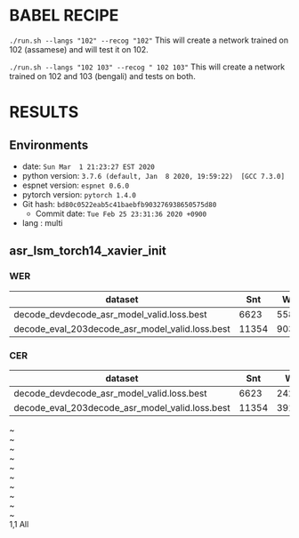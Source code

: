 # BABEL RECIPE

`./run.sh --langs "102" --recog "102"`
  This will create a network trained on 102 (assamese) and will test it on 102.

`./run.sh --langs "102 103" --recog " 102 103"`
  This will create a network trained on 102 and 103 (bengali) and tests on both.

<!-- Generated by scripts/utils/show_asr_result.sh -->
# RESULTS
## Environments
- date: `Sun Mar  1 21:23:27 EST 2020`
- python version: `3.7.6 (default, Jan  8 2020, 19:59:22)  [GCC 7.3.0]`
- espnet version: `espnet 0.6.0`
- pytorch version: `pytorch 1.4.0`
- Git hash: `bd80c0522eab5c41baebfb903276938650575d80`
  - Commit date: `Tue Feb 25 23:31:36 2020 +0900`
- lang : multi

## asr_lsm_torch14_xavier_init
### WER

|dataset|Snt|Wrd|Corr|Sub|Del|Ins|Err|S.Err|
|---|---|---|---|---|---|---|---|---|
|decode_devdecode_asr_model_valid.loss.best|6623|55847|31.1|53.9|15.0|5.0|74.0|88.6|
|decode_eval_203decode_asr_model_valid.loss.best|11354|90303|30.0|53.9|16.1|5.3|75.3|89.3|

### CER

|dataset|Snt|Wrd|Corr|Sub|Del|Ins|Err|S.Err|
|---|---|---|---|---|---|---|---|---|
|decode_devdecode_asr_model_valid.loss.best|6623|242345|59.9|14.7|25.4|4.4|44.6|89.4|
|decode_eval_203decode_asr_model_valid.loss.best|11354|391474|58.3|15.2|26.6|4.5|46.2|90.0|

~                                                                                                 
~                                                                                                 
~                                                                                                 
~                                                                                                 
~                                                                                                 
~                                                                                                 
~                                                                                                 
~                                                                                                 
~                                                                                                 
~                                                                                                 
                                                                                1,1           All
